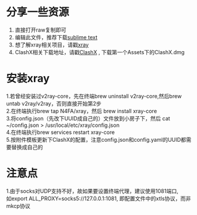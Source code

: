 # 分享一些资源

1. 直接打开raw复制即可
2. 编辑此文件，推荐下载[sublime text](https://www.sublimetext.com/3)
3. 想了解xray相关项目，请戳[xray](https://github.com/XTLS/Xray-core)
4. ClashX相关下载地址，请戳[ClashX](https://github.com/yichengchen/clashX/releases) , 下载第一个Assets下的ClashX.dmg


# 安装xray

1.若曾经安装过v2ray-core，先在终端brew uninstall v2ray-core,然后brew untab v2ray/v2ray，否则直接开始第2步 <br>
2.在终端执行brew tap N4FA/xray，然后 brew install xray-core <br>
3.将config.json（先改下UUID成自己的）文件放到小房子下，然后 cat ~/config.json > /usr/local/etc/xray/config.json <br>
4.在终端执行brew services restart xray-core <br>
5.按附件模板更新下ClashX的配置，注意config.json和config.yaml的UUID都需要替换成自己的

# 注意点

1.由于socks对UDP支持不好，故如果要设置终端代理，建议使用1081端口, <br> 如export ALL_PROXY=socks5://127.0.0.1:1081, 即配置文件中的xtls协议，而非mkcp协议 <br>
